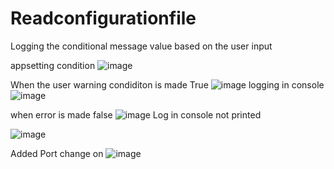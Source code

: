 # Readconfigurationfile
Logging the conditional message value based on the user input 

appsetting condition 
![image](https://user-images.githubusercontent.com/55627267/185807766-e27c98b3-0b9b-4f33-b82f-dd4d2b413067.png)


When the user warning condiditon is made True 
![image](https://user-images.githubusercontent.com/55627267/185807685-f127cadf-ac20-4305-ac47-3f55dc39a4b5.png)
logging in console
![image](https://user-images.githubusercontent.com/55627267/185807695-93cbdf4d-7494-46d1-a580-3fbee3e28b40.png)

when error is made false 
![image](https://user-images.githubusercontent.com/55627267/185807717-0aab6ee5-38b0-4d43-8e88-bafbff33eb79.png)
Log in console not printed 

![image](https://user-images.githubusercontent.com/55627267/185807739-63df015c-9b12-4a30-997c-02fbaf2d3ddf.png)


Added Port change on ![image](https://user-images.githubusercontent.com/55627267/186108706-80b4d77e-1ba2-4f8d-a724-e933659af66f.png)

